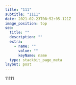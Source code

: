 ```yaml
---
title: "111"
subtitle: "1111"
date: 2021-02-23T08:52:05.121Z
image_position: top
seo:
  title: ""
  description: ""
  extra:
    - name: ""
      value: ""
      keyName: name
  type: stackbit_page_meta
layout: post
---
```

11111